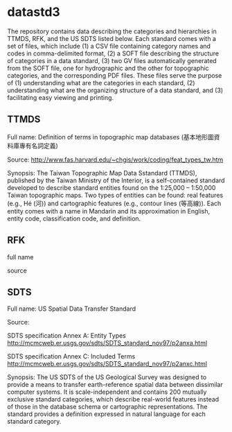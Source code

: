 datastd3
========

The repository contains data describing the categories and hierarchies in TTMDS, RFK, and the US SDTS listed below. Each standard comes with a set of files, which include (1) a CSV file containing category names and codes in comma-delimited format, (2) a SOFT file describing the structure of categories in a data standard, (3) two GV files automatically generated from the SOFT file, one for hydrographic and the other for topographic categories, and the corresponding PDF files. These files serve the purpose of (1) understanding what are the categories in each standard, (2) understanding what are the organizing structure of a data standard, and (3) facilitating easy viewing and printing.



TTMDS
----

Full name: Definition of terms in topographic map databases (基本地形圖資料庫專有名詞定義)

Source: http://www.fas.harvard.edu/~chgis/work/coding/feat_types_tw.htm

Synopsis: The Taiwan Topographic Map Data Sstandard (TTMDS), published by the Taiwan Ministry of the Interior, is a self-contained standard developed to describe standard entities found on the 1:25,000 – 1:50,000 Taiwan topographic maps. Two types of entities can be found: real features (e.g., Hé (河)) and cartographic features (e.g., contour lines (等高線)). Each entity comes with a name in Mandarin and its approximation in English, entity code, classification code, and definition.

RFK
---

full name

source

SDTS
----

Full name: US Spatial Data Transfer Standard 

Source:

SDTS specification Annex A: Entity Types
http://mcmcweb.er.usgs.gov/sdts/SDTS_standard_nov97/p2anxa.html

SDTS specification Annex C: Included Terms
http://mcmcweb.er.usgs.gov/sdts/SDTS_standard_nov97/p2anxc.html

Synopsis: The US SDTS of the US Geological Survey was designed to provide a means to transfer earth-reference spatial data between dissimilar computer systems. It is scale-independent and contains 200 mutually exclusive standard categories, which describe real-world features instead of those in the database schema or cartographic representations. The standard provides a definition expressed in natural language for each standard category.
